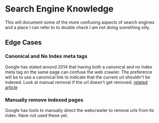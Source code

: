 # Search Engine Knowledge
This will document some of the more confusing aspects of search engines and a place I can refer to to double check I am not doing something silly.

## Edge Cases
### Canonical and No Index meta tags
Google has stated around 2014 that having both a canonical and no index meta tag on the same page can confuse the web crawler. The preference will be to use a canonical link to indicate that the current url shouldn't be indexed. Look at manual removal if the url doesn't get removed. [related article](https://ignitevisibility.com/rel-canonical-and-no-index-no-follow-on-same-page-google-seo/)
### Manually remove indexed pages
Google has tools to manually direct the webcrawler to remove urls from its index. Have not used these yet.
